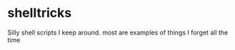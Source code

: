 # shelltricks
Silly shell scripts I keep around.  most are examples of things I forget all the time

